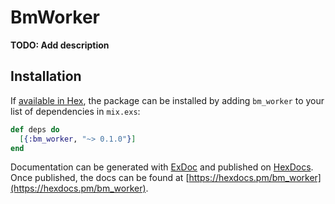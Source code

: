 # BmWorker

**TODO: Add description**

## Installation

If [available in Hex](https://hex.pm/docs/publish), the package can be installed
by adding `bm_worker` to your list of dependencies in `mix.exs`:

```elixir
def deps do
  [{:bm_worker, "~> 0.1.0"}]
end
```

Documentation can be generated with [ExDoc](https://github.com/elixir-lang/ex_doc)
and published on [HexDocs](https://hexdocs.pm). Once published, the docs can
be found at [https://hexdocs.pm/bm_worker](https://hexdocs.pm/bm_worker).

